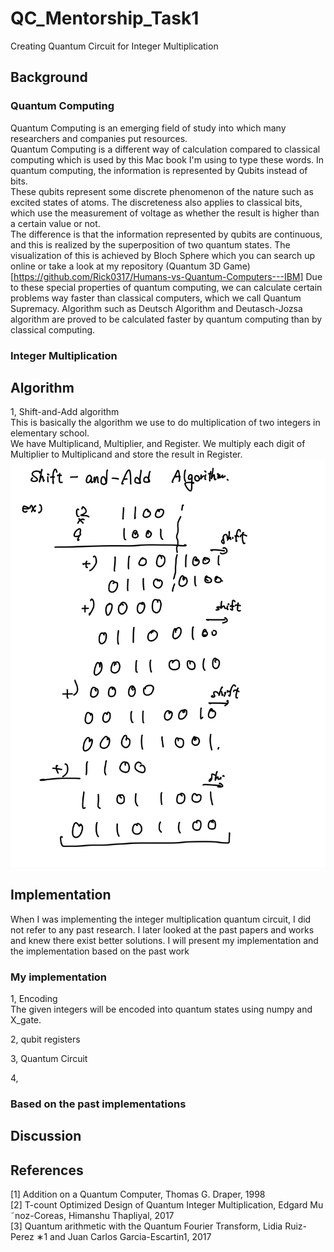 # QC_Mentorship_Task1
Creating Quantum Circuit for Integer Multiplication 

## Background
### Quantum Computing
Quantum Computing is an emerging field of study into which many researchers and companies put resources.  
Quantum Computing is a different way of calculation compared to classical computing which is used by this Mac book I'm using to type these words.  In quantum computing, the information is represented by Qubits instead of bits.  
These qubits represent some discrete phenomenon of the nature such as excited states of atoms. The discreteness also applies to classical bits, which use the measurement of voltage as whether the result is higher than a certain value or not.  
The difference is that the information represented by qubits are continuous, and this is realized by the superposition of two quantum states.  The visualization of this is achieved by Bloch Sphere which you can search up online or take a look at my repository (Quantum 3D Game)[https://github.com/Rick0317/Humans-vs-Quantum-Computers---IBM] 
Due to these special properties of quantum computing, we can calculate certain problems way faster than classical computers, which we call Quantum Supremacy.  Algorithm such as Deutsch Algorithm and Deutasch-Jozsa algorithm are proved to be calculated faster by quantum computing than by classical computing.  

### Integer Multiplication

## Algorithm

1, Shift-and-Add algorithm  
This is basically the algorithm we use to do multiplication of two integers in elementary school.  
We have Multiplicand, Multiplier, and Register. We multiply each digit of Multiplier to Multiplicand and store the result in Register.  
![Shift and Add](https://github.com/Rick0317/QC_Mentorship_Task1/blob/master/images/shift_add_algo.jpg)  


## Implementation
When I was implementing the integer multiplication quantum circuit, I did not refer to any past research. I later looked at the past papers and works and knew there exist better solutions. I will present my implementation and the implementation based on the past work  

### My implementation
1, Encoding  
The given integers will be encoded into quantum states using numpy and X_gate. 

2, qubit registers

3, Quantum Circuit

4, 

### Based on the past implementations


## Discussion


## References
[1] Addition on a Quantum Computer, Thomas G. Draper, 1998  
[2] T-count Optimized Design of Quantum Integer Multiplication, Edgard Mu ˜noz-Coreas, Himanshu Thapliyal, 2017  
[3] Quantum arithmetic with the Quantum Fourier Transform, Lidia Ruiz-Perez ∗1 and Juan Carlos Garcia-Escartin1, 2017  